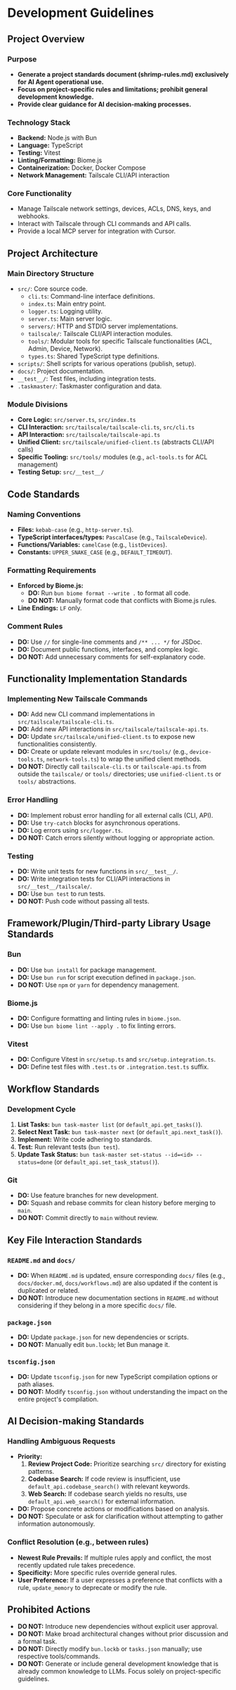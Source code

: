 # Development Guidelines

## Project Overview

### Purpose

- **Generate a project standards document (shrimp-rules.md) exclusively for AI Agent operational use.**
- **Focus on project-specific rules and limitations; prohibit general development knowledge.**
- **Provide clear guidance for AI decision-making processes.**

### Technology Stack

- **Backend:** Node.js with Bun
- **Language:** TypeScript
- **Testing:** Vitest
- **Linting/Formatting:** Biome.js
- **Containerization:** Docker, Docker Compose
- **Network Management:** Tailscale CLI/API interaction

### Core Functionality

- Manage Tailscale network settings, devices, ACLs, DNS, keys, and webhooks.
- Interact with Tailscale through CLI commands and API calls.
- Provide a local MCP server for integration with Cursor.

## Project Architecture

### Main Directory Structure

- `src/`: Core source code.
  - `cli.ts`: Command-line interface definitions.
  - `index.ts`: Main entry point.
  - `logger.ts`: Logging utility.
  - `server.ts`: Main server logic.
  - `servers/`: HTTP and STDIO server implementations.
  - `tailscale/`: Tailscale CLI/API interaction modules.
  - `tools/`: Modular tools for specific Tailscale functionalities (ACL, Admin, Device, Network).
  - `types.ts`: Shared TypeScript type definitions.
- `scripts/`: Shell scripts for various operations (publish, setup).
- `docs/`: Project documentation.
- `__test__/`: Test files, including integration tests.
- `.taskmaster/`: Taskmaster configuration and data.

### Module Divisions

- **Core Logic:** `src/server.ts`, `src/index.ts`
- **CLI Interaction:** `src/tailscale/tailscale-cli.ts`, `src/cli.ts`
- **API Interaction:** `src/tailscale/tailscale-api.ts`
- **Unified Client:** `src/tailscale/unified-client.ts` (abstracts CLI/API calls)
- **Specific Tooling:** `src/tools/` modules (e.g., `acl-tools.ts` for ACL management)
- **Testing Setup:** `src/__test__/`

## Code Standards

### Naming Conventions

- **Files:** `kebab-case` (e.g., `http-server.ts`).
- **TypeScript interfaces/types:** `PascalCase` (e.g., `TailscaleDevice`).
- **Functions/Variables:** `camelCase` (e.g., `listDevices`).
- **Constants:** `UPPER_SNAKE_CASE` (e.g., `DEFAULT_TIMEOUT`).

### Formatting Requirements

- **Enforced by Biome.js:**
  - **DO:** Run `bun biome format --write .` to format all code.
  - **DO NOT:** Manually format code that conflicts with Biome.js rules.
- **Line Endings:** `LF` only.

### Comment Rules

- **DO:** Use `//` for single-line comments and `/** ... */` for JSDoc.
- **DO:** Document public functions, interfaces, and complex logic.
- **DO NOT:** Add unnecessary comments for self-explanatory code.

## Functionality Implementation Standards

### Implementing New Tailscale Commands

- **DO:** Add new CLI command implementations in `src/tailscale/tailscale-cli.ts`.
- **DO:** Add new API interactions in `src/tailscale/tailscale-api.ts`.
- **DO:** Update `src/tailscale/unified-client.ts` to expose new functionalities consistently.
- **DO:** Create or update relevant modules in `src/tools/` (e.g., `device-tools.ts`, `network-tools.ts`) to wrap the unified client methods.
- **DO NOT:** Directly call `tailscale-cli.ts` or `tailscale-api.ts` from outside the `tailscale/` or `tools/` directories; use `unified-client.ts` or `tools/` abstractions.

### Error Handling

- **DO:** Implement robust error handling for all external calls (CLI, API).
- **DO:** Use `try-catch` blocks for asynchronous operations.
- **DO:** Log errors using `src/logger.ts`.
- **DO NOT:** Catch errors silently without logging or appropriate action.

### Testing

- **DO:** Write unit tests for new functions in `src/__test__/`.
- **DO:** Write integration tests for CLI/API interactions in `src/__test__/tailscale/`.
- **DO:** Use `bun test` to run tests.
- **DO NOT:** Push code without passing all tests.

## Framework/Plugin/Third-party Library Usage Standards

### Bun

- **DO:** Use `bun install` for package management.
- **DO:** Use `bun run` for script execution defined in `package.json`.
- **DO NOT:** Use `npm` or `yarn` for dependency management.

### Biome.js

- **DO:** Configure formatting and linting rules in `biome.json`.
- **DO:** Use `bun biome lint --apply .` to fix linting errors.

### Vitest

- **DO:** Configure Vitest in `src/setup.ts` and `src/setup.integration.ts`.
- **DO:** Define test files with `.test.ts` or `.integration.test.ts` suffix.

## Workflow Standards

### Development Cycle

1. **List Tasks:** `bun task-master list` (or `default_api.get_tasks()`).
2. **Select Next Task:** `bun task-master next` (or `default_api.next_task()`).
3. **Implement:** Write code adhering to standards.
4. **Test:** Run relevant tests (`bun test`).
5. **Update Task Status:** `bun task-master set-status --id=<id> --status=done` (or `default_api.set_task_status()`).

### Git

- **DO:** Use feature branches for new development.
- **DO:** Squash and rebase commits for clean history before merging to `main`.
- **DO NOT:** Commit directly to `main` without review.

## Key File Interaction Standards

### `README.md` and `docs/`

- **DO:** When `README.md` is updated, ensure corresponding `docs/` files (e.g., `docs/docker.md`, `docs/workflows.md`) are also updated if the content is duplicated or related.
- **DO NOT:** Introduce new documentation sections in `README.md` without considering if they belong in a more specific `docs/` file.

### `package.json`

- **DO:** Update `package.json` for new dependencies or scripts.
- **DO NOT:** Manually edit `bun.lockb`; let Bun manage it.

### `tsconfig.json`

- **DO:** Update `tsconfig.json` for new TypeScript compilation options or path aliases.
- **DO NOT:** Modify `tsconfig.json` without understanding the impact on the entire project's compilation.

## AI Decision-making Standards

### Handling Ambiguous Requests

- **Priority:**
  1. **Review Project Code:** Prioritize searching `src/` directory for existing patterns.
  2. **Codebase Search:** If code review is insufficient, use `default_api.codebase_search()` with relevant keywords.
  3. **Web Search:** If codebase search yields no results, use `default_api.web_search()` for external information.
- **DO:** Propose concrete actions or modifications based on analysis.
- **DO NOT:** Speculate or ask for clarification without attempting to gather information autonomously.

### Conflict Resolution (e.g., between rules)

- **Newest Rule Prevails:** If multiple rules apply and conflict, the most recently updated rule takes precedence.
- **Specificity:** More specific rules override general rules.
- **User Preference:** If a user expresses a preference that conflicts with a rule, `update_memory` to deprecate or modify the rule.

## Prohibited Actions

- **DO NOT:** Introduce new dependencies without explicit user approval.
- **DO NOT:** Make broad architectural changes without prior discussion and a formal task.
- **DO NOT:** Directly modify `bun.lockb` or `tasks.json` manually; use respective tools/commands.
- **DO NOT:** Generate or include general development knowledge that is already common knowledge to LLMs. Focus solely on project-specific guidelines.
